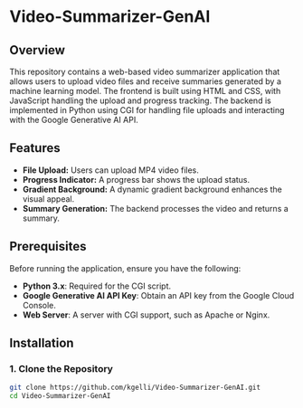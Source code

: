 # Video-Summarizer-GenAI

## Overview

This repository contains a web-based video summarizer application that allows users to upload video files and receive summaries generated by a machine learning model. The frontend is built using HTML and CSS, with JavaScript handling the upload and progress tracking. The backend is implemented in Python using CGI for handling file uploads and interacting with the Google Generative AI API.

## Features

- **File Upload:** Users can upload MP4 video files.
- **Progress Indicator:** A progress bar shows the upload status.
- **Gradient Background:** A dynamic gradient background enhances the visual appeal.
- **Summary Generation:** The backend processes the video and returns a summary.

## Prerequisites

Before running the application, ensure you have the following:

- **Python 3.x**: Required for the CGI script.
- **Google Generative AI API Key**: Obtain an API key from the Google Cloud Console.
- **Web Server**: A server with CGI support, such as Apache or Nginx.

## Installation

### 1. Clone the Repository

```bash
git clone https://github.com/kgelli/Video-Summarizer-GenAI.git
cd Video-Summarizer-GenAI
